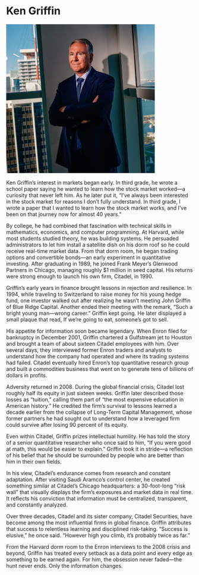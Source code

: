 # Ken Griffin

<img title="Ken Griffin" alt="Picture of Ken Griffin in a Skyscraper" src="images/ken_griffin.png" width="400">

Ken Griffin’s interest in markets began early. In third grade, he wrote a school paper saying he wanted to learn how the stock market worked—a curiosity that never left him. As he later put it, “I’ve always been interested in the stock market for reasons I don’t fully understand. In third grade, I wrote a paper that I wanted to learn how the stock market works, and I’ve been on that journey now for almost 40 years.”

By college, he had combined that fascination with technical skills in mathematics, economics, and computer programming. At Harvard, while most students studied theory, he was building systems. He persuaded administrators to let him install a satellite dish on his dorm roof so he could receive real-time market data. From that dorm room, he began trading options and convertible bonds—an early experiment in quantitative investing. After graduating in 1989, he joined Frank Meyer’s Glenwood Partners in Chicago, managing roughly $1 million in seed capital. His returns were strong enough to launch his own firm, Citadel, in 1990.

Griffin’s early years in finance brought lessons in rejection and resilience. In 1994, while traveling to Switzerland to raise money for his young hedge fund, one investor walked out after realizing he wasn’t meeting John Griffin of Blue Ridge Capital. Another ended their meeting with the remark, “Such a bright young man—wrong career.” Griffin kept going. He later displayed a small plaque that read, If we’re going to eat, someone’s got to sell.

His appetite for information soon became legendary. When Enron filed for bankruptcy in December 2001, Griffin chartered a Gulfstream jet to Houston and brought a team of about sixteen Citadel employees with him. Over several days, they interviewed former Enron traders and analysts to understand how the company had operated and where its trading systems had failed. Citadel eventually hired Enron’s top quantitative research group and built a commodities business that went on to generate tens of billions of dollars in profits.

Adversity returned in 2008. During the global financial crisis, Citadel lost roughly half its equity in just sixteen weeks. Griffin later described those losses as “tuition,” calling them part of “the most expensive education in American history.” He credited the firm’s survival to lessons learned a decade earlier from the collapse of Long-Term Capital Management, whose former partners he had sought out to understand how a leveraged firm could survive after losing 90 percent of its equity.

Even within Citadel, Griffin prizes intellectual humility. He has told the story of a senior quantitative researcher who once said to him, “If you were good at math, this would be easier to explain.” Griffin took it in stride—a reflection of his belief that he should be surrounded by people who are better than him in their own fields.

In his view, Citadel’s endurance comes from research and constant adaptation. After visiting Saudi Aramco’s control center, he created something similar at Citadel’s Chicago headquarters: a 30-foot-long “risk wall” that visually displays the firm’s exposures and market data in real time. It reflects his conviction that information must be centralized, transparent, and constantly analyzed.

Over three decades, Citadel and its sister company, Citadel Securities, have become among the most influential firms in global finance. Griffin attributes that success to relentless learning and disciplined risk-taking. “Success is elusive,” he once said. “However high you climb, it’s probably twice as far.”

From the Harvard dorm room to the Enron interviews to the 2008 crisis and beyond, Griffin has treated every setback as a data point and every edge as something to be earned again. For him, the obsession never faded—the hunt never ends. Only the information changes.
